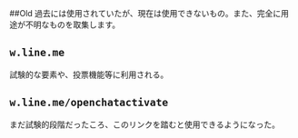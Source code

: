 ##Old
過去には使用されていたが、現在は使用できないもの。また、完全に用途が不明なものを取集します。

## `w.line.me`
試験的な要素や、投票機能等に利用される。

## `w.line.me/openchatactivate`
まだ試験的段階だったころ、このリンクを踏むと使用できるようになった。
